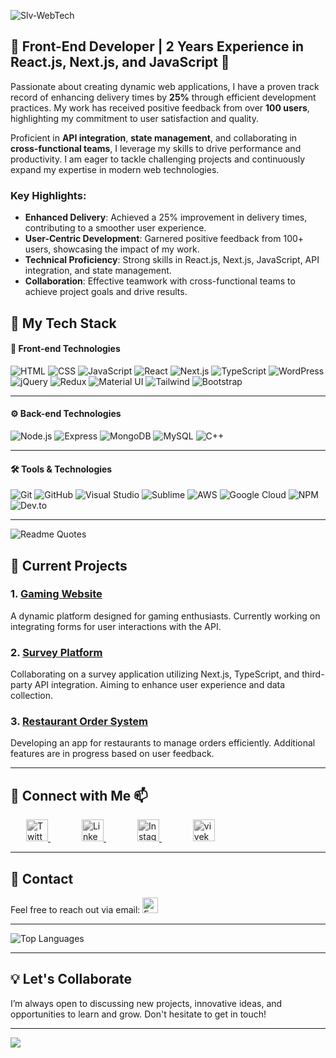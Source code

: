 ![Slv-WebTech](https://github.com/user-attachments/assets/f7003ebc-fcae-4f56-8733-d15076f4b9c1)



## 🌟 Front-End Developer | 2 Years Experience in React.js, Next.js, and JavaScript 🌟

Passionate about creating dynamic web applications, I have a proven track record of enhancing delivery times by **25%** through efficient development practices. My work has received positive feedback from over **100 users**, highlighting my commitment to user satisfaction and quality.

Proficient in **API integration**, **state management**, and collaborating in **cross-functional teams**, I leverage my skills to drive performance and productivity. I am eager to tackle challenging projects and continuously expand my expertise in modern web technologies.

### Key Highlights:
- **Enhanced Delivery**: Achieved a 25% improvement in delivery times, contributing to a smoother user experience.
- **User-Centric Development**: Garnered positive feedback from 100+ users, showcasing the impact of my work.
- **Technical Proficiency**: Strong skills in React.js, Next.js, JavaScript, API integration, and state management.
- **Collaboration**: Effective teamwork with cross-functional teams to achieve project goals and drive results.

## 🚀 My Tech Stack

#### 🎨 Front-end Technologies
![HTML](https://skillicons.dev/icons?i=html)   ![CSS](https://skillicons.dev/icons?i=css)   ![JavaScript](https://skillicons.dev/icons?i=js)   ![React](https://skillicons.dev/icons?i=react)   ![Next.js](https://skillicons.dev/icons?i=nextjs) ![TypeScript](https://skillicons.dev/icons?i=typescript) ![WordPress](https://skillicons.dev/icons?i=wordpress) ![jQuery](https://skillicons.dev/icons?i=jquery) ![Redux](https://skillicons.dev/icons?i=redux) ![Material UI](https://skillicons.dev/icons?i=materialui) ![Tailwind](https://skillicons.dev/icons?i=tailwind) ![Bootstrap](https://skillicons.dev/icons?i=bootstrap)

---

#### ⚙️ Back-end Technologies
![Node.js](https://skillicons.dev/icons?i=nodejs) ![Express](https://skillicons.dev/icons?i=express) ![MongoDB](https://skillicons.dev/icons?i=mongodb) ![MySQL](https://skillicons.dev/icons?i=mysql) ![C++](https://skillicons.dev/icons?i=cpp)

---

#### 🛠️ Tools & Technologies
![Git](https://skillicons.dev/icons?i=git) ![GitHub](https://skillicons.dev/icons?i=github) ![Visual Studio](https://skillicons.dev/icons?i=visualstudio) ![Sublime](https://skillicons.dev/icons?i=sublime) ![AWS](https://skillicons.dev/icons?i=aws) ![Google Cloud](https://skillicons.dev/icons?i=googlecloud) ![NPM](https://skillicons.dev/icons?i=npm) ![Dev.to](https://skillicons.dev/icons?i=devto)

---
![Readme Quotes](https://quotes-github-readme.vercel.app/api?type=horizontal&theme=dark)




## 🌱 Current Projects

### 1. **[Gaming Website](https://gaminghelperonline.com)**
A dynamic platform designed for gaming enthusiasts. Currently working on integrating forms for user interactions with the API.

### 2. **[Survey Platform](https://github.com/Slv-webTech/survey-platform)**
Collaborating on a survey application utilizing Next.js, TypeScript, and third-party API integration. Aiming to enhance user experience and data collection.

### 3. **[Restaurant Order System](https://github.com/Slv-webTech/restaurant-order-system)**
Developing an app for restaurants to manage orders efficiently. Additional features are in progress based on user feedback.

---

## 🤝 Connect with Me 📫 

<div>
  <a href="https://twitter.com/viveksh76483611/" target="_blank" style="margin: 0 25px;">
    <img src="https://cdn-icons-png.freepik.com/512/2504/2504947.png?ga=GA1.1.567656563.1729960123" alt="Twitter" width="35" height="35" style="filter: grayscale(100%);"/>
  </a>
  <a href="https://www.linkedin.com/in/viveksharma5u/" target="_blank" style="margin: 0 25px;">
    <img src="https://cdn-icons-png.freepik.com/512/2504/2504923.png?ga=GA1.1.567656563.1729960123" alt="LinkedIn" width="35" height="35" style="filter: grayscale(100%);"/>
  </a>
  <a href="https://www.instagram.com/the_r.r_upmanyu_ji.s_son/" target="_blank" style="margin: 0 25px;">
    <img src="https://cdn-icons-png.freepik.com/512/2111/2111463.png?ga=GA1.1.567656563.1729960123" alt="Instagram" width="35" height="35" style="filter: grayscale(100%);"/>
  </a>
  <a href="https://dev.to/viveksh76483611" target="_blank" style="margin: 0 25px;">
    <img src="https://shorturl.at/0oOME" alt="vivek sharma's DEV Profile" width="35" height="35" style="filter: grayscale(100%);"/>
  </a>
</div>


---


## 📧 Contact

Feel free to reach out via email: <a href="mailto:viveksupmanyu@gmail.com" target="_blank" style="text-decoration: none;">
  <img src="https://cdn-icons-png.freepik.com/512/732/732200.png?ga=GA1.1.567656563.1729960123" alt="Email" width="25" height="25" />
</a>

---
  
![Top Languages](https://github-readme-stats.vercel.app/api/top-langs/?username=Slv-webTech&theme=blue-green)

---

## 💡 Let's Collaborate

I’m always open to discussing new projects, innovative ideas, and opportunities to learn and grow. Don't hesitate to get in touch! 

---
 ![](https://komarev.com/ghpvc/?username=Slv-webTech&abbreviated=true)
